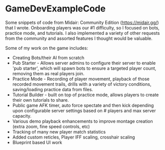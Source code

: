 # GameDevExampleCode

Some snippets of code from Midair: Community Edition (https://midair.gg/) that I wrote. Onboarding players was our #1 difficulty, so I focused on bots, practice mode, and tutorials. I also implemented a variety of other requests from the community and assorted features I thought would be valuable.

Some of my work on the game includes:
* Creating Bots/their AI from scratch
* Pub Starter - Allows server admins to configure their server to enable 'pub starter', which will spawn bots to ensure a targeted player count, removing them as real players join.
* Practice Mode - Recording of player movement, playback of those recorded movement trails, drills with a variety of victory conditions, saving/loading practice data from files.
* Tutorial Builder - built on top of practice mode, allows players to create their own tutorials to share. 
* Public game AFK timer, auto force spectate and then kick depending upon configurable server settings based on # players and max server capacity.
* Various demo playback enhancements to improve montage creation (extra zoom, fine speed controls, etc)
* Tracking of many new player match statistics
* Added custom reticles, Player IFF scaling, crosshair scaling
* Blueprint based UI work
